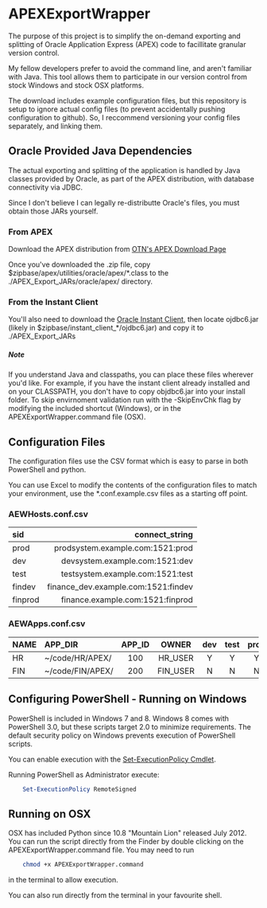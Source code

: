 # APEXExportWrapper
The purpose of this project is to simplify the on-demand exporting
and splitting of Oracle Application Express (APEX) code to facillitate
granular version control. 

My fellow developers prefer to avoid the command line, and aren't familiar
with Java. This tool allows them to participate in our version control
from stock Windows and stock OSX platforms.

The download includes example configuration files,
but this repository is setup to ignore actual config files (to prevent accidentally 
pushing configuration to github). So, I reccommend versioning your config
files separately, and linking them.

## Oracle Provided Java Dependencies
The actual exporting and splitting of the application is handled by
Java classes provided by Oracle, as part of the APEX distribution,
with database connectivity via JDBC.

Since I don't believe I can legally re-distributte Oracle's files, you
must obtain those JARs yourself.

### From APEX
Download the APEX distribution from 
[OTN's APEX Download Page](http://www.oracle.com/technetwork/developer-tools/apex/downloads/index.html?ssSourceSiteId=otnru)

Once you've downloaded the .zip file, copy $zipbase/apex/utilities/oracle/apex/\*.class
to the ./APEX\_Export\_JARs/oracle/apex/ directory.

### From the Instant Client
You'll also need to download the 
[Oracle Instant Client](http://www.oracle.com/technetwork/database/features/instant-client/index-097480.html),
then locate ojdbc6.jar (likely in $zipbase/instant\_client_\*/ojdbc6.jar) and copy it to ./APEX\_Export\_JARs

##### Note
If you understand Java and classpaths, you can place these files wherever you'd like.  For example, if you
have the instant client already installed and on your CLASSPATH, you don't have to copy objdbc6.jar into
your install folder.  To skip envirnoment validation run with the -SkipEnvChk flag by modifying the 
included shortcut (Windows), or in the APEXExportWrapper.command file (OSX).

## Configuration Files
The configuration files use the CSV format which is easy to parse in both PowerShell and python.  

You can use Excel to modify the contents of the configuration files to match your environment, use the
\*.conf.example.csv files as a starting off point.

### AEWHosts.conf.csv

sid 	| connect\_string
:------ | -------------:
prod	| prodsystem.example.com:1521:prod
dev		| devsystem.example.com:1521:dev
test	| testsystem.example.com:1521:test
findev	| finance\_dev.example.com:1521:findev
finprod	| finance.example.com:1521:finprod

### AEWApps.conf.csv

NAME	| APP\_DIR	| APP\_ID	| OWNER	| dev	| test	| prod	| findev	| finprod	|
:-------|:----------|:---------:|:-----:|:-----:|:-----:|:-----:|:---------:|:---------:|
HR|~/code/HR/APEX/|100|HR\_USER|Y|Y|Y|N|N
FIN|~/code/FIN/APEX/|200|FIN\_USER|N|N|N|Y|Y

## Configuring PowerShell - Running on Windows
PowerShell is included in Windows 7 and 8.  Windows 8 comes with PowerShell 3.0, but these
scripts target 2.0 to minimize requirements.  The default security policy on Windows prevents
execution of PowerShell scripts.

You can enable execution with the
[Set-ExecutionPolicy Cmdlet](http://technet.microsoft.com/en-us/library/ee176961.aspx).

Running PowerShell as Administrator execute:
```powershell
	Set-ExecutionPolicy RemoteSigned
```

## Running on OSX
OSX has included Python since 10.8 "Mountain Lion" released July 2012. You can run the script directly
from the Finder by double clicking on the APEXExportWrapper.command file. You may need to run 
```bash
	chmod +x APEXExportWrapper.command
```

in the terminal to allow execution.

You can also run directly from the terminal in your favourite shell.